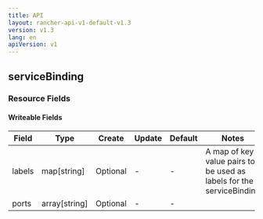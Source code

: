 ```yaml
---
title: API
layout: rancher-api-v1-default-v1.3
version: v1.3
lang: en
apiVersion: v1
---
```


## serviceBinding



### Resource Fields

#### Writeable Fields

Field | Type | Create | Update | Default | Notes
---|---|---|---|---|---
labels | map[string] | Optional | - | - | A map of key value pairs to be used as labels for the serviceBinding
ports | array[string] | Optional | - | - | 



<br>
